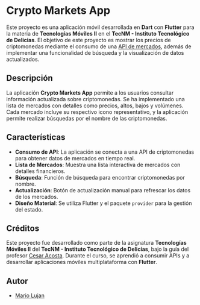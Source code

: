 
# Crypto Markets App

Este proyecto es una aplicación móvil desarrollada en **Dart** con **Flutter** para la materia de **Tecnologías Móviles II** en el **TecNM - Instituto Tecnológico de Delicias**. El objetivo de este proyecto es mostrar los precios de criptomonedas mediante el consumo de una [API de mercados](https://tradeogre.com/help/api), además de implementar una funcionalidad de búsqueda y la visualización de datos actualizados.

## Descripción

La aplicación **Crypto Markets App** permite a los usuarios consultar información actualizada sobre criptomonedas. Se ha implementado una lista de mercados con detalles como precios, altos, bajos y volúmenes. Cada mercado incluye su respectivo icono representativo, y la aplicación permite realizar búsquedas por el nombre de las criptomonedas.

## Características

- **Consumo de API**: La aplicación se conecta a una API de criptomonedas para obtener datos de mercados en tiempo real.
- **Lista de Mercados**: Muestra una lista interactiva de mercados con detalles financieros.
- **Búsqueda**: Función de búsqueda para encontrar criptomonedas por nombre.
- **Actualización**: Botón de actualización manual para refrescar los datos de los mercados.
- **Diseño Material**: Se utiliza Flutter y el paquete `provider` para la gestión del estado.

## Créditos

Este proyecto fue desarrollado como parte de la asignatura **Tecnologías Móviles II** del **TecNM - Instituto Tecnológico de Delicias**, bajo la guía del profesor [Cesar Acosta](https://github.com/C3sarAcosta). Durante el curso, se aprendió a consumir APIs y a desarrollar aplicaciones móviles multiplataforma con **Flutter**.

## Autor

- [Mario Lujan](https://github.com/tu-usuario)
